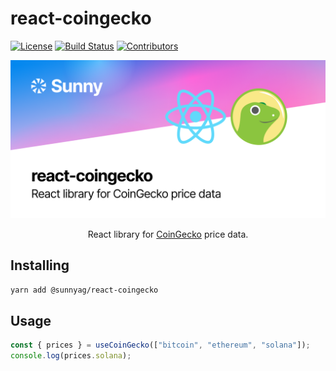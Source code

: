 # react-coingecko

[![License](https://img.shields.io/badge/license-LGPL-3.0)](https://github.com/SunnyAggregator/react-coingecko/blob/master/LICENSE)
[![Build Status](https://img.shields.io/github/workflow/status/SunnyAggregator/react-coingecko/main/master)](https://github.com/SunnyAggregator/react-coingecko/actions/workflows/main.yml?query=branch%3Amaster)
[![Contributors](https://img.shields.io/github/contributors/SunnyAggregator/react-coingecko)](https://github.com/SunnyAggregator/react-coingecko/graphs/contributors)

<p align="center">
    <img src="/img/react-coingecko.png" />
</p>

<p align="center">
    React library for <a href="https://www.coingecko.com">CoinGecko</a> price data.
</p>

## Installing

```bash
yarn add @sunnyag/react-coingecko
```

## Usage

```typescript
const { prices } = useCoinGecko(["bitcoin", "ethereum", "solana"]);
console.log(prices.solana);
```
